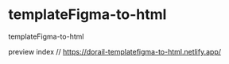 # templateFigma-to-html
templateFigma-to-html

preview index // https://dorail-templatefigma-to-html.netlify.app/
